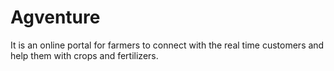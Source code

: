 # Agventure
It is an online portal for farmers to connect with the real time customers and help them with crops and fertilizers.
